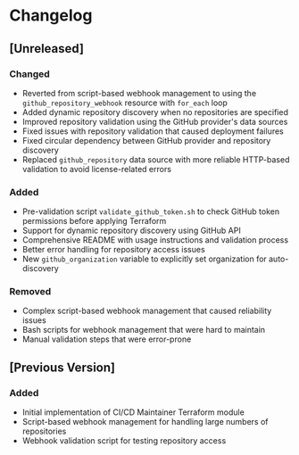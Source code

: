 # Changelog

## [Unreleased]

### Changed
- Reverted from script-based webhook management to using the `github_repository_webhook` resource with `for_each` loop
- Added dynamic repository discovery when no repositories are specified
- Improved repository validation using the GitHub provider's data sources
- Fixed issues with repository validation that caused deployment failures
- Fixed circular dependency between GitHub provider and repository discovery
- Replaced `github_repository` data source with more reliable HTTP-based validation to avoid license-related errors

### Added
- Pre-validation script `validate_github_token.sh` to check GitHub token permissions before applying Terraform
- Support for dynamic repository discovery using GitHub API
- Comprehensive README with usage instructions and validation process
- Better error handling for repository access issues
- New `github_organization` variable to explicitly set organization for auto-discovery

### Removed
- Complex script-based webhook management that caused reliability issues
- Bash scripts for webhook management that were hard to maintain
- Manual validation steps that were error-prone

## [Previous Version]

### Added
- Initial implementation of CI/CD Maintainer Terraform module
- Script-based webhook management for handling large numbers of repositories
- Webhook validation script for testing repository access 